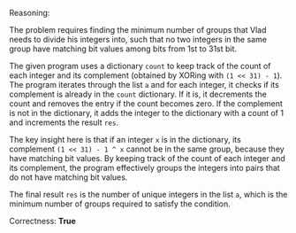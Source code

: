 Reasoning:

The problem requires finding the minimum number of groups that Vlad needs to divide his integers into, such that no two integers in the same group have matching bit values among bits from 1st to 31st bit.

The given program uses a dictionary `count` to keep track of the count of each integer and its complement (obtained by XORing with `(1 << 31) - 1`). The program iterates through the list `a` and for each integer, it checks if its complement is already in the `count` dictionary. If it is, it decrements the count and removes the entry if the count becomes zero. If the complement is not in the dictionary, it adds the integer to the dictionary with a count of 1 and increments the result `res`.

The key insight here is that if an integer `x` is in the dictionary, its complement `(1 << 31) - 1 ^ x` cannot be in the same group, because they have matching bit values. By keeping track of the count of each integer and its complement, the program effectively groups the integers into pairs that do not have matching bit values.

The final result `res` is the number of unique integers in the list `a`, which is the minimum number of groups required to satisfy the condition.

Correctness: **True**